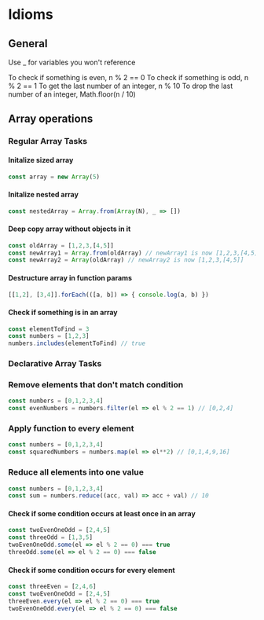 # Idioms

## General
Use _ for variables you won't reference

To check if something is even, n % 2 == 0
To check if something is odd, n % 2 == 1
To get the last number of an integer, n % 10
To drop the last number of an integer, Math.floor(n / 10)

## Array operations

### Regular Array Tasks

#### Initalize sized array

```javascript
const array = new Array(5)
```

#### Initalize nested array
```javascript
const nestedArray = Array.from(Array(N), _ => [])
```

#### Deep copy array without objects in it
```javascript
const oldArray = [1,2,3,[4,5]]
const newArray1 = Array.from(oldArray) // newArray1 is now [1,2,3,[4,5]]
const newArray2 = Array(oldArray) // newArray2 is now [1,2,3,[4,5]]
```

#### Destructure array in function params
```javascript
[[1,2], [3,4]].forEach(([a, b]) => { console.log(a, b) })
```

#### Check if something is in an array
```javascript
const elementToFind = 3
const numbers = [1,2,3]
numbers.includes(elementToFind) // true
```

### Declarative Array Tasks

### Remove elements that don't match condition
```javascript
const numbers = [0,1,2,3,4]
const evenNumbers = numbers.filter(el => el % 2 == 1) // [0,2,4]
```

### Apply function to every element
```javascript
const numbers = [0,1,2,3,4]
const squaredNumbers = numbers.map(el => el**2) // [0,1,4,9,16]
```

### Reduce all elements into one value
```javascript
const numbers = [0,1,2,3,4]
const sum = numbers.reduce((acc, val) => acc + val) // 10
```

#### Check if some condition occurs at least once in an array
```javascript
const twoEvenOneOdd = [2,4,5]
const threeOdd = [1,3,5]
twoEvenOneOdd.some(el => el % 2 == 0) === true
threeOdd.some(el => el % 2 == 0) === false
```

#### Check if some condition occurs for every element
```javascript
const threeEven = [2,4,6]
const twoEvenOneOdd = [2,4,5]
threeEven.every(el => el % 2 == 0) === true
twoEvenOneOdd.every(el => el % 2 == 0) === false
```

### 
```javascript
```

### 
```javascript
```
